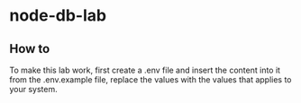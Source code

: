 # node-db-lab

## How to
To make this lab work, first create a .env file and insert the content into it from the .env.example file, replace the values with the values that applies to your system.